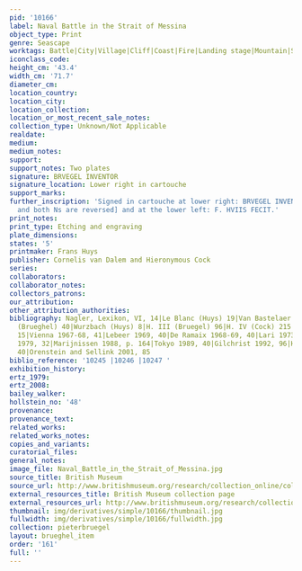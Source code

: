 ```yaml
---
pid: '10166'
label: Naval Battle in the Strait of Messina
object_type: Print
genre: Seascape
worktags: Battle|City|Village|Cliff|Coast|Fire|Landing stage|Mountain|Sea|Volcano|Crowd|Flag/Banner|Ship
iconclass_code:
height_cm: '43.4'
width_cm: '71.7'
diameter_cm:
location_country:
location_city:
location_collection:
location_or_most_recent_sale_notes:
collection_type: Unknown/Not Applicable
realdate:
medium:
medium_notes:
support:
support_notes: Two plates
signature: BRVEGEL INVENTOR
signature_location: Lower right in cartouche
support_marks:
further_inscription: 'Signed in cartouche at lower right: BRVEGEL INVENTOR [VE linked
  and both Ns are reversed] and at the lower left: F. HVIIS FECIT.'
print_notes:
print_type: Etching and engraving
plate_dimensions:
states: '5'
printmaker: Frans Huys
publisher: Cornelis van Dalem and Hieronymous Cock
series:
collaborators:
collaborator_notes:
collectors_patrons:
our_attribution:
other_attribution_authorities:
bibliography: Nagler, Lexikon, VI, 14|Le Blanc (Huys) 19|Van Bastelaer 1908, 96|Wurzbach
  (Brueghel) 40|Wurzbach (Huys) 8|H. III (Bruegel) 96|H. IV (Cock) 215|H. IX (Huys)
  15|Vienna 1967-68, 41|Lebeer 1969, 40|De Ramaix 1968-69, 40|Lari 1973, 94|Vallese
  1979, 32|Marijnissen 1988, p. 164|Tokyo 1989, 40|Gilchrist 1992, 96|Hamburg, 2001,
  40|Orenstein and Sellink 2001, 85
biblio_reference: '10245 |10246 |10247 '
exhibition_history:
ertz_1979:
ertz_2008:
bailey_walker:
hollstein_no: '48'
provenance:
provenance_text:
related_works:
related_works_notes:
copies_and_variants:
curatorial_files:
general_notes:
image_file: Naval_Battle_in_the_Strait_of_Messina.jpg
source_title: British Museum
source_url: http://www.britishmuseum.org/research/collection_online/collection_object_details/collection_image_gallery.aspx
external_resources_title: British Museum collection page
external_resources_url: http://www.britishmuseum.org/research/collection_online/collection_object_details.aspx
thumbnail: img/derivatives/simple/10166/thumbnail.jpg
fullwidth: img/derivatives/simple/10166/fullwidth.jpg
collection: pieterbruegel
layout: brueghel_item
order: '161'
full: ''
---
```

